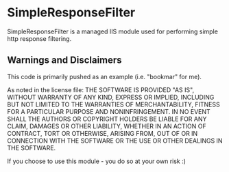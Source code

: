 # SimpleResponseFilter
SimpleResponseFilter is a managed IIS module used for performing simple http response filtering. 

## Warnings and Disclaimers
This code is primarily pushed as an example (i.e. "bookmar" for me). 

As noted in the license file:
THE SOFTWARE IS PROVIDED "AS IS", WITHOUT WARRANTY OF ANY KIND, EXPRESS OR
IMPLIED, INCLUDING BUT NOT LIMITED TO THE WARRANTIES OF MERCHANTABILITY,
FITNESS FOR A PARTICULAR PURPOSE AND NONINFRINGEMENT. IN NO EVENT SHALL THE
AUTHORS OR COPYRIGHT HOLDERS BE LIABLE FOR ANY CLAIM, DAMAGES OR OTHER
LIABILITY, WHETHER IN AN ACTION OF CONTRACT, TORT OR OTHERWISE, ARISING FROM,
OUT OF OR IN CONNECTION WITH THE SOFTWARE OR THE USE OR OTHER DEALINGS IN THE
SOFTWARE.

If you choose to use this module - you do so at your own risk :)
